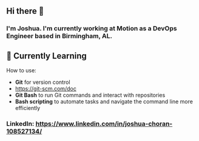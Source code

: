 ## Hi there 👋

### I'm Joshua. I'm currently working at Motion as a DevOps Engineer based in Birmingham, AL. 

## 🧠 Currently Learning

How to use:

- **Git** for version control
- https://git-scm.com/doc 
- **Git Bash** to run Git commands and interact with repositories
- **Bash scripting** to automate tasks and navigate the command line more efficiently

### LinkedIn: https://www.linkedin.com/in/joshua-choran-108527134/ 

<!--
**JLChoran/JLChoran** is a ✨ _special_ ✨ repository because its `README.md` (this file) appears on your GitHub profile.

Here are some ideas to get you started:

- 🔭 I’m currently working on ...
- 🌱 I’m currently learning ...
- 👯 I’m looking to collaborate on ...
- 🤔 I’m looking for help with ...
- 💬 Ask me about ...
- 📫 How to reach me: ...
- 😄 Pronouns: ...
- ⚡ Fun fact: ...
-->
